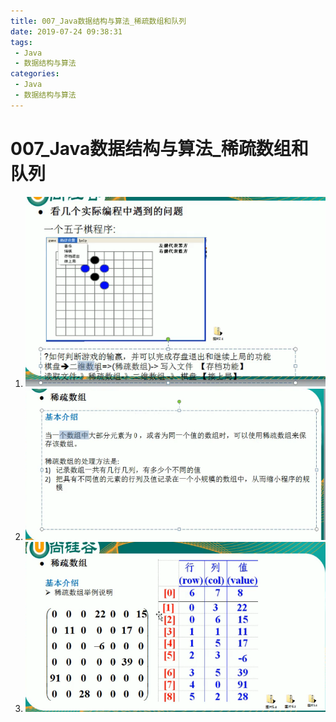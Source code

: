 ```yaml
---
title: 007_Java数据结构与算法_稀疏数组和队列
date: 2019-07-24 09:38:31
tags: 
 - Java
 - 数据结构与算法
categories:
 - Java
 - 数据结构与算法
---
```


# 007_Java数据结构与算法_稀疏数组和队列

1. ![稀疏数组1](https://raw.githubusercontent.com/tomxwd/ImageHosting/master/blog/%E6%95%B0%E6%8D%AE%E7%BB%93%E6%9E%84/007%E7%A8%80%E7%96%8F%E6%95%B0%E7%BB%841.png)
2. ![稀疏数组2](https://raw.githubusercontent.com/tomxwd/ImageHosting/master/blog/%E6%95%B0%E6%8D%AE%E7%BB%93%E6%9E%84/007%E7%A8%80%E7%96%8F%E6%95%B0%E7%BB%842.png)
3. ![稀疏数组3](https://raw.githubusercontent.com/tomxwd/ImageHosting/master/blog/%E6%95%B0%E6%8D%AE%E7%BB%93%E6%9E%84/007%E7%A8%80%E7%96%8F%E6%95%B0%E7%BB%843.png)

